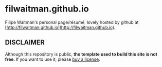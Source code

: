 # filwaitman.github.io

Filipe Waitman's personal page/résumé, lovely hosted by github at [http://filwaitman.github.io](http://filwaitman.github.io).

## DISCLAIMER

Although this repository is public, **the template used to build this site is not free**. If you want to use it, please [buy a license](https://wrapbootstrap.com/theme/seventyfour-premium-one-page-cv-WB03336XT).
